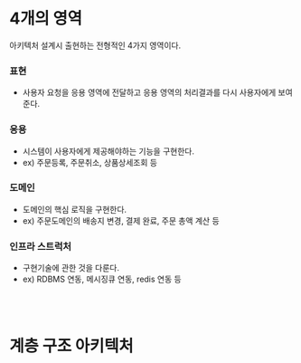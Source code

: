 # 4개의 영역
아키텍처 설계시 출현하는 전형적인 4가지 영역이다.
### 표현
* 사용자 요청을 응용 영역에 전달하고 응용 영역의 처리결과를 다시 사용자에게 보여준다.

### 응용
* 시스템이 사용자에게 제공해야하는 기능을 구현한다.
* ex) 주문등록, 주문취소, 상품상세조회 등

### 도메인
* 도메인의 핵심 로직을 구현한다.
* ex) 주문도메인의 배송지 변경, 결제 완료, 주문 총액 계산 등

### 인프라 스트럭처
* 구현기술에 관한 것을 다룬다.
* ex) RDBMS 연동, 메시징큐 연동, redis 연동 등

<br>
<br>

# 계층 구조 아키텍처

